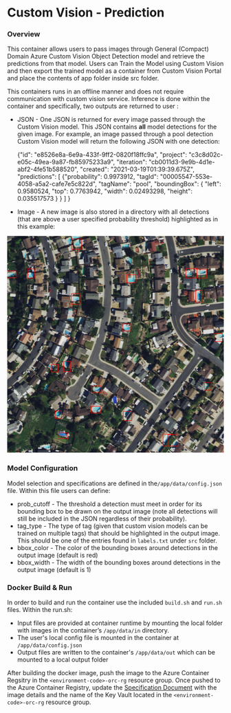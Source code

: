# Custom Vision - Prediction

### Overview
This container allows users to pass images through General (Compact) Domain Azure Custom Vision Object Detection model and retrieve the predictions from that model. Users can Train the Model using Custom Vision and then export the trained model as a container from Custom Vision Portal and place the contents of app folder inside src folder.

This containers runs in an offline manner and does not require communication with custom vision service. Inference is done within the container and specifically, two outputs are returned to user :


* JSON - One JSON is returned for every image passed through the Custom Vision model. This JSON contains <b>all</b> model detections for the given image. For example, an image passed through a pool detection Custom Vision model will return the following JSON with one detection:
    
    {"id": "e8526e8a-6e9a-433f-9ff2-0820f18ffc9a", 
     "project": "c3c8d02c-e05c-49ea-9a87-fb85975233a9", 
     "iteration": "cb0011d3-9e9b-4d1e-abf2-4fe51b588520", 
     "created": "2021-03-19T01:39:39.675Z", 
     "predictions": 
         [
             {"probability": 0.9973912, 
              "tagId": "00005547-553e-4058-a5a2-cafe7e5c822d", 
              "tagName": "pool", 
              "boundingBox": {
                   "left": 0.9580524, 
                   "top": 0.7763942, 
                   "width": 0.02493298, 
                   "height": 0.035517573
                   }
              }
         ]
    }

* Image - A new image is also stored in a directory with all detections (that are above a user specified probability threshold) highlighted as in this example:

![Pool Detect Example](./examples/out/img/test2.png "Pool Detection Example")

### Model Configuration
Model selection and specifications are defined in the`/app/data/config.json` file. Within this file users can define:

* prob_cutoff - The threshold a detection must meet in order for its bounding box to be drawn on the output image (note all detections will still be included in the JSON regardless of their probability).
* tag_type - The type of tag (given that custom vision models can be trained on multiple tags) that should be highlighted in the output image. This should be one of the entries found in `labels.txt` under `src` folder.
* bbox_color - The color of the bounding boxes around detections in the output image (default is red)
* bbox_width - The width of the bounding boxes around detections in the output image (default is 1)


### Docker Build & Run
In order to build and run the container use the included `build.sh` and `run.sh` files. Within the run.sh:

- Input files are provided at container runtime by mounting the local folder with images in the container’s `/app/data/in` directory.
- The user's local config file is mounted in the container at `/app/data/config.json`
- Output files are written to the container's `/app/data/out` which can be mounted to a local output folder

After building the docker image, push the image to the Azure Container Regsitry in the `<environment-code>-orc-rg` resource group. Once pushed to the Azure Container Registry, update the [Specification Document](./spec/custom_vision_object_detection.json) with the image details and the name of the Key Vault located in the `<environment-code>-orc-rg` resource group.